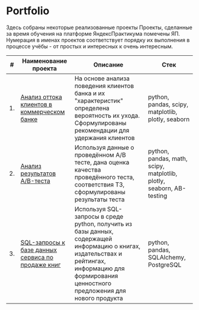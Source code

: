 # Portfolio

Здесь собраны некоторые реализованные проекты
Проекты, сделанные за время обучения на платформе ЯндексПрактикума помечены ЯП. Нумерация в именах проектов соответствует порядку их выполнения в процессе учёбы - от простых и интересных к очень интересным.

| #    | Наименование проекта                | Описание                                                     | Стек                                                         |
| ---- | ------------------------------------------------------------ | ------------------------------------------------------------ | ------------------------------------------------------------ |
| 1.   | [Анализ оттока клиентов в коммерческом банке](Проект_Анализ_оттока_клиентов_коммерческого_банка) | На основе анализа поведения клиентов банка и их "характеристик" определена вероятность их ухода.<BR> Сформулированы рекомендации для удержания клиентов| python, pandas, scipy, matplotlib, plotly, seaborn |
| 2.   | [Анализ результатов A/B-теста](Проект_Анализ_результатов_AB-теста) | Используя данные о проведённом A/B тесте, дана оценка качества проведённого теста, соответствия ТЗ, сформулированы результаты теста | python, pandas, math, scipy, matplotlib, plotly, seaborn, AB-testing |
| 3.   | [SQL-запросы к базе данных сервиса по продаже книг](https://github.com/AlievRust/Portfolio/tree/main/%D0%9F%D1%80%D0%BE%D0%B5%D0%BA%D1%82_(SQL-%D0%B7%D0%B0%D0%BF%D1%80%D0%BE%D1%81%D1%8B)_%D0%90%D0%BD%D0%B0%D0%BB%D0%B8%D0%B7%20%D0%B1%D0%B0%D0%B7%D1%8B%20%D0%B4%D0%B0%D0%BD%D0%BD%D1%8B%D1%85%20%D0%BA%D0%BD%D0%B8%D0%B3) | Используя SQL-запросы в среде python, получить из базы данных, содержащей информацию о книгах, издательствах и рейтингах, информацию для формирования ценностного предложения для нового продукта| python, pandas, SQLAlchemy, PostgreSQL |
